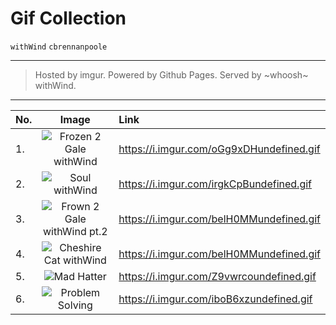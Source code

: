 # Gif Collection
`withWind` `cbrennanpoole`    

---

> Hosted by imgur. Powered by Github Pages. Served by ~whoosh~ withWind. 

---

No. | Image | Link    
:---|:---: |:---
1. | ![Frozen 2 Gale withWind](https://i.imgur.com/oGg9xDHundefined.gif "Frozen 2 Gale withWInd") | https://i.imgur.com/oGg9xDHundefined.gif
2. | ![Soul withWind](https://i.imgur.com/irgkCpBundefined.gif "Soul withWind") | https://i.imgur.com/irgkCpBundefined.gif
3. | ![Frown 2 Gale withWind pt.2](https://i.imgur.com/belH0MMundefined.gif "Frozen 2 Gale withWind pt.2") | https://i.imgur.com/belH0MMundefined.gif
4. | ![Cheshire Cat withWind](https://i.imgur.com/belH0MMundefined.gif "CheshireCat withWind") | https://i.imgur.com/belH0MMundefined.gif
5. | ![Mad Hatter](https://i.imgur.com/Z9vwrcoundefined.gif "Mad Hatter withWind") | https://i.imgur.com/Z9vwrcoundefined.gif    
6. | ![Problem Solving](https://i.imgur.com/iboB6xzundefined.gif "Critical Think.withWind") | https://i.imgur.com/iboB6xzundefined.gif
